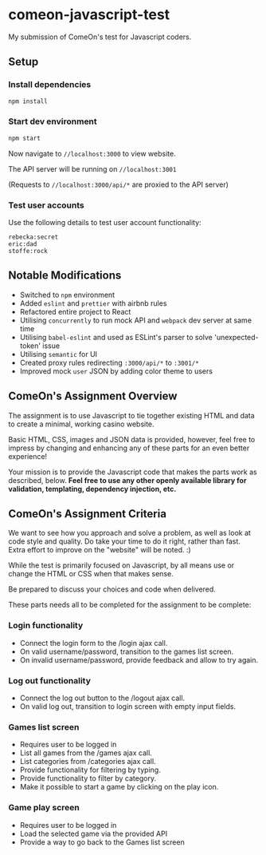 # comeon-javascript-test

My submission of ComeOn's test for Javascript coders.

## Setup

### Install dependencies

```javascript
npm install
```

### Start dev environment

```javascript
npm start
```

Now navigate to `//localhost:3000` to view website.

The API server will be running on `//localhost:3001`

(Requests to `//localhost:3000/api/*` are proxied to the API server)

### Test user accounts

Use the following details to test user account functionality:

```
rebecka:secret
eric:dad
stoffe:rock
```

## Notable Modifications

- Switched to `npm` environment
- Added `eslint` and `prettier` with airbnb rules
- Refactored entire project to React
- Utilising `concurrently` to run mock API and `webpack` dev server at same time
- Utilising `babel-eslint` and used as ESLint's parser to solve 'unexpected-token' issue
- Utilising `semantic` for UI
- Created proxy rules redirecting `:3000/api/*` to `:3001/*`
- Improved mock `user` JSON by adding color theme to users

## ComeOn's Assignment Overview

The assignment is to use Javascript to tie together existing HTML and data to create a minimal, working casino website.

Basic HTML, CSS, images and JSON data is provided, however, feel free to impress by changing and enhancing any of these parts for an even better experience!

Your mission is to provide the Javascript code that makes the parts work as described, below.
**Feel free to use any other openly available library for validation, templating, dependency injection, etc.**

## ComeOn's Assignment Criteria

We want to see how you approach and solve a problem, as well as look at code style and quality.
Do take your time to do it right, rather than fast.
Extra effort to improve on the "website" will be noted. :)

While the test is primarily focused on Javascript, by all means use or change the HTML or CSS when that makes sense.

Be prepared to discuss your choices and code when delivered.

These parts needs all to be completed for the assignment to be complete:

### Login functionality

- Connect the login form to the /login ajax call.
- On valid username/password, transition to the games list screen.
- On invalid username/password, provide feedback and allow to try again.

### Log out functionality

- Connect the log out button to the /logout ajax call.
- On valid log out, transition to login screen with empty input fields.

### Games list screen

- Requires user to be logged in
- List all games from the /games ajax call.
- List categories from /categories ajax call.
- Provide functionality for filtering by typing.
- Provide functionality to filter by category.
- Make it possible to start a game by clicking on the play icon.

### Game play screen

- Requires user to be logged in
- Load the selected game via the provided API
- Provide a way to go back to the Games list screen
